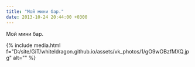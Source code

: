 ```yaml
---
title: "Мой мини бар."
date: 2013-10-24 20:44:00 +0300
---
```


Мой мини бар.

{% include media.html f="D:/site/GiT/whiteldragon.github.io/assets/vk_photos/1/gO9wOBzfMXQ.jpg" alt="" %}
